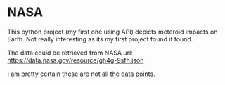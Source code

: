 # NASA

This python project (my first one using API) depicts meteroid impacts on Earth.
Not really interesting as its my first project found it found.

The data could be retrieved from NASA url: https://data.nasa.gov/resource/gh4g-9sfh.json

I am pretty certain these are not all the data points.
